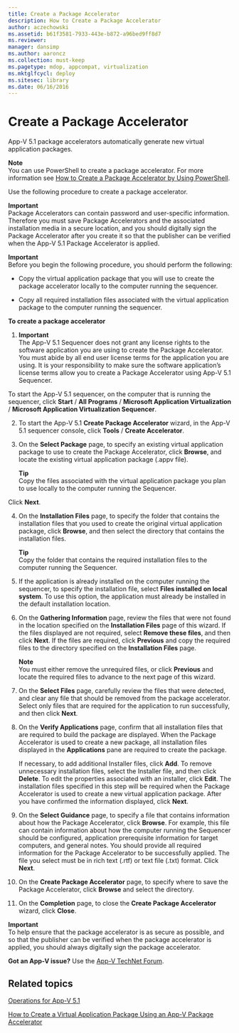 ```yaml
---
title: Create a Package Accelerator
description: How to Create a Package Accelerator
author: aczechowski
ms.assetid: b61f3581-7933-443e-b872-a96bed9ff8d7
ms.reviewer: 
manager: dansimp
ms.author: aaroncz
ms.collection: must-keep
ms.pagetype: mdop, appcompat, virtualization
ms.mktglfcycl: deploy
ms.sitesec: library
ms.date: 06/16/2016
---
```



# Create a Package Accelerator


App-V 5.1 package accelerators automatically generate new virtual application packages.

**Note**  
You can use PowerShell to create a package accelerator. For more information see [How to Create a Package Accelerator by Using PowerShell](how-to-create-a-package-accelerator-by-using-powershell51.md).



Use the following procedure to create a package accelerator.

**Important**  
Package Accelerators can contain password and user-specific information. Therefore you must save Package Accelerators and the associated installation media in a secure location, and you should digitally sign the Package Accelerator after you create it so that the publisher can be verified when the App-V 5.1 Package Accelerator is applied.



**Important**  
Before you begin the following procedure, you should perform the following:

-   Copy the virtual application package that you will use to create the package accelerator locally to the computer running the sequencer.

-   Copy all required installation files associated with the virtual application package to the computer running the sequencer.



**To create a package accelerator**

1.  **Important**  
    The App-V 5.1 Sequencer does not grant any license rights to the software application you are using to create the Package Accelerator. You must abide by all end user license terms for the application you are using. It is your responsibility to make sure the software application’s license terms allow you to create a Package Accelerator using App-V 5.1 Sequencer.




To start the App-V 5.1 sequencer, on the computer that is running the sequencer, click **Start** / **All Programs** / **Microsoft Application Virtualization** / **Microsoft Application Virtualization Sequencer**.


2. To start the App-V 5.1 **Create Package Accelerator** wizard, in the App-V 5.1 sequencer console, click **Tools** / **Create Accelerator**.

3. On the **Select Package** page, to specify an existing virtual application package to use to create the Package Accelerator, click **Browse**, and locate the existing virtual application package (.appv file).

   **Tip**  
   Copy the files associated with the virtual application package you plan to use locally to the computer running the Sequencer.




Click **Next**.


4. On the **Installation Files** page, to specify the folder that contains the installation files that you used to create the original virtual application package, click **Browse**, and then select the directory that contains the installation files.

   **Tip**  
   Copy the folder that contains the required installation files to the computer running the Sequencer.



5. If the application is already installed on the computer running the sequencer, to specify the installation file, select **Files installed on local system**. To use this option, the application must already be installed in the default installation location.

6. On the **Gathering Information** page, review the files that were not found in the location specified on the **Installation Files** page of this wizard. If the files displayed are not required, select **Remove these files**, and then click **Next**. If the files are required, click **Previous** and copy the required files to the directory specified on the **Installation Files** page.

   **Note**  
   You must either remove the unrequired files, or click **Previous** and locate the required files to advance to the next page of this wizard.



7. On the **Select Files** page, carefully review the files that were detected, and clear any file that should be removed from the package accelerator. Select only files that are required for the application to run successfully, and then click **Next**.

8. On the **Verify Applications** page, confirm that all installation files that are required to build the package are displayed. When the Package Accelerator is used to create a new package, all installation files displayed in the **Applications** pane are required to create the package.

   If necessary, to add additional Installer files, click **Add**. To remove unnecessary installation files, select the Installer file, and then click **Delete**. To edit the properties associated with an installer, click **Edit**. The installation files specified in this step will be required when the Package Accelerator is used to create a new virtual application package. After you have confirmed the information displayed, click **Next**.

9. On the **Select Guidance** page, to specify a file that contains information about how the Package Accelerator, click **Browse**. For example, this file can contain information about how the computer running the Sequencer should be configured, application prerequisite information for target computers, and general notes. You should provide all required information for the Package Accelerator to be successfully applied. The file you select must be in rich text (.rtf) or text file (.txt) format. Click **Next**.

10. On the **Create Package Accelerator** page, to specify where to save the Package Accelerator, click **Browse** and select the directory.

11. On the **Completion** page, to close the **Create Package Accelerator** wizard, click **Close**.

   **Important**  
   To help ensure that the package accelerator is as secure as possible, and so that the publisher can be verified when the package accelerator is applied, you should always digitally sign the package accelerator.



**Got an App-V issue?** Use the [App-V TechNet Forum](https://social.technet.microsoft.com/Forums/home?forum=mdopappv).

## Related topics


[Operations for App-V 5.1](operations-for-app-v-51.md)

[How to Create a Virtual Application Package Using an App-V Package Accelerator](how-to-create-a-virtual-application-package-using-an-app-v-package-accelerator51.md)









